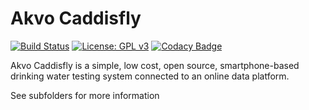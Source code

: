 Akvo Caddisfly
==============

[![Build Status](https://travis-ci.org/akvo/akvo-caddisfly.svg?branch=develop)](https://travis-ci.org/akvo/akvo-caddisfly) [![License: GPL v3](https://img.shields.io/badge/License-GPL%20v3-blue.svg)](http://www.gnu.org/licenses/gpl-3.0)
[![Codacy Badge](https://api.codacy.com/project/badge/Grade/ff700df544674e7bb52091b40333c103)](https://app.codacy.com/manual/Akvo/akvo-caddisfly?utm_source=github.com&utm_medium=referral&utm_content=akvo/akvo-caddisfly&utm_campaign=Badge_Grade_Dashboard)

Akvo Caddisfly is a simple, low cost, open source, smartphone-based drinking water testing system connected to an online data platform.

See subfolders for more information
